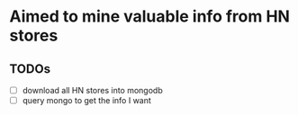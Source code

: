 # Aimed to mine valuable info from HN stores

## TODOs

- [ ] download all HN stores into mongodb
- [ ] query mongo to get the info I want